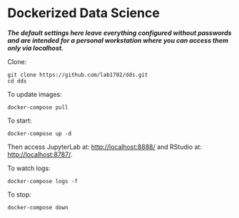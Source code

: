 # Dockerized Data Science

***The default settings here leave everything configured without passwords and are intended for a personal workstation
where you can access them only via localhost.***

Clone:

    git clone https://github.com/lab1702/dds.git
    cd dds

To update images:

    docker-compose pull

To start:

    docker-compose up -d

Then access JupyterLab at: [http://localhost:8888/](http://localhost:8888/)
and RStudio at: [http://localhost:8787/](http://localhost:8787/).

To watch logs:

    docker-compose logs -f

To stop:

    docker-compose down

